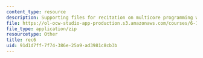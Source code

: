 ```yaml
---
content_type: resource
description: Supporting files for recitation on multicore programming with Cell.
file: https://ol-ocw-studio-app-production.s3.amazonaws.com/courses/6-189-multicore-programming-primer-january-iap-2007/91d1d7ff7f74386e25a9ad3981c8cb3b_rec6.zip
file_type: application/zip
resourcetype: Other
title: rec6
uid: 91d1d7ff-7f74-386e-25a9-ad3981c8cb3b
---
```

